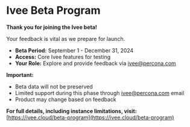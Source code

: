# Ivee Beta Program

**Thank you for joining the Ivee beta!**

Your feedback is vital as we prepare for launch.

* **Beta Period:** September 1 - December 31, 2024
* **Access:** Core Ivee features for testing
* **Your Role:** Explore and provide feedback via [ivee@percona.com](mailto:ivee@percona.com)

**Important:**

* Beta data will not be preserved
* Limited support during this phase through [ivee@percona.com](mailto:ivee@percona.com) email
* Product may change based on feedback

**For full details, including instance limitations, visit:** [https://ivee.cloud/beta-program](https://ivee.cloud/beta-program)
